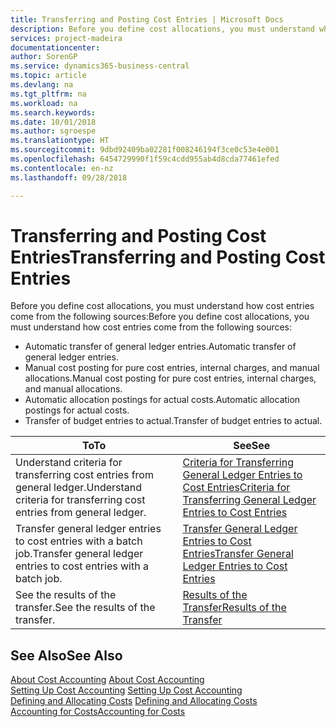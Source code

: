 ```yaml
---
title: Transferring and Posting Cost Entries | Microsoft Docs
description: Before you define cost allocations, you must understand where cost entries come from.
services: project-madeira
documentationcenter: 
author: SorenGP
ms.service: dynamics365-business-central
ms.topic: article
ms.devlang: na
ms.tgt_pltfrm: na
ms.workload: na
ms.search.keywords: 
ms.date: 10/01/2018
ms.author: sgroespe
ms.translationtype: HT
ms.sourcegitcommit: 9dbd92409ba02281f008246194f3ce0c53e4e001
ms.openlocfilehash: 6454729990f1f59c4cdd955ab4d8cda77461efed
ms.contentlocale: en-nz
ms.lasthandoff: 09/28/2018

---
```

# <a name="transferring-and-posting-cost-entries"></a><span data-ttu-id="4a5b5-103">Transferring and Posting Cost Entries</span><span class="sxs-lookup"><span data-stu-id="4a5b5-103">Transferring and Posting Cost Entries</span></span>
<span data-ttu-id="4a5b5-104">Before you define cost allocations, you must understand how cost entries come from the following sources:</span><span class="sxs-lookup"><span data-stu-id="4a5b5-104">Before you define cost allocations, you must understand how cost entries come from the following sources:</span></span>  

-   <span data-ttu-id="4a5b5-105">Automatic transfer of general ledger entries.</span><span class="sxs-lookup"><span data-stu-id="4a5b5-105">Automatic transfer of general ledger entries.</span></span>  
-   <span data-ttu-id="4a5b5-106">Manual cost posting for pure cost entries, internal charges, and manual allocations.</span><span class="sxs-lookup"><span data-stu-id="4a5b5-106">Manual cost posting for pure cost entries, internal charges, and manual allocations.</span></span>  
-   <span data-ttu-id="4a5b5-107">Automatic allocation postings for actual costs.</span><span class="sxs-lookup"><span data-stu-id="4a5b5-107">Automatic allocation postings for actual costs.</span></span>  
-   <span data-ttu-id="4a5b5-108">Transfer of budget entries to actual.</span><span class="sxs-lookup"><span data-stu-id="4a5b5-108">Transfer of budget entries to actual.</span></span>  

|<span data-ttu-id="4a5b5-109">**To**</span><span class="sxs-lookup"><span data-stu-id="4a5b5-109">**To**</span></span>|<span data-ttu-id="4a5b5-110">**See**</span><span class="sxs-lookup"><span data-stu-id="4a5b5-110">**See**</span></span>|  
|------------|-------------|  
|<span data-ttu-id="4a5b5-111">Understand criteria for transferring cost entries from general ledger.</span><span class="sxs-lookup"><span data-stu-id="4a5b5-111">Understand criteria for transferring cost entries from general ledger.</span></span>|[<span data-ttu-id="4a5b5-112">Criteria for Transferring General Ledger Entries to Cost Entries</span><span class="sxs-lookup"><span data-stu-id="4a5b5-112">Criteria for Transferring General Ledger Entries to Cost Entries</span></span>](finance-criteria-for-transferring-general-ledger-entries-to-cost-entries.md)|  
|<span data-ttu-id="4a5b5-113">Transfer general ledger entries to cost entries with a batch job.</span><span class="sxs-lookup"><span data-stu-id="4a5b5-113">Transfer general ledger entries to cost entries with a batch job.</span></span>|[<span data-ttu-id="4a5b5-114">Transfer General Ledger Entries to Cost Entries</span><span class="sxs-lookup"><span data-stu-id="4a5b5-114">Transfer General Ledger Entries to Cost Entries</span></span>](finance-how-to-transfer-general-ledger-entries-to-cost-entries.md)|  
|<span data-ttu-id="4a5b5-115">See the results of the transfer.</span><span class="sxs-lookup"><span data-stu-id="4a5b5-115">See the results of the transfer.</span></span>|[<span data-ttu-id="4a5b5-116">Results of the Transfer</span><span class="sxs-lookup"><span data-stu-id="4a5b5-116">Results of the Transfer</span></span>](finance-results-of-the-transfer.md)|  

## <a name="see-also"></a><span data-ttu-id="4a5b5-117">See Also</span><span class="sxs-lookup"><span data-stu-id="4a5b5-117">See Also</span></span>  
 <span data-ttu-id="4a5b5-118">[About Cost Accounting](finance-about-cost-accounting.md) </span><span class="sxs-lookup"><span data-stu-id="4a5b5-118">[About Cost Accounting](finance-about-cost-accounting.md) </span></span>  
 <span data-ttu-id="4a5b5-119">[Setting Up Cost Accounting](finance-set-up-cost-accounting.md) </span><span class="sxs-lookup"><span data-stu-id="4a5b5-119">[Setting Up Cost Accounting](finance-set-up-cost-accounting.md) </span></span>  
 <span data-ttu-id="4a5b5-120">[Defining and Allocating Costs](finance-define-and-allocate-costs.md) </span><span class="sxs-lookup"><span data-stu-id="4a5b5-120">[Defining and Allocating Costs](finance-define-and-allocate-costs.md) </span></span>  
 [<span data-ttu-id="4a5b5-121">Accounting for Costs</span><span class="sxs-lookup"><span data-stu-id="4a5b5-121">Accounting for Costs</span></span>](finance-manage-cost-accounting.md)

